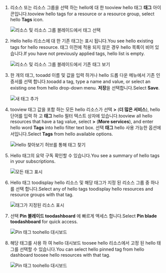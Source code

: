 1. <span data-ttu-id="bf18b-101">리소스 또는 리소스 그룹을 선택 하는 hello에 대 한 tooview hello 태그 **태그** 아이콘입니다.</span><span class="sxs-lookup"><span data-stu-id="bf18b-101">tooview hello tags for a resource or a resource group, select hello **Tags** icon.</span></span> 
   
     ![리소스 및 리소스 그룹 블레이드에서 태그 선택](./media/resource-manager-tag-resources/select-tag-icon.png)
2. <span data-ttu-id="bf18b-103">Hello hello 리소스에 대 한 기존 태그는 표시 됩니다.</span><span class="sxs-lookup"><span data-stu-id="bf18b-103">You see hello existing tags for hello resource.</span></span> <span data-ttu-id="bf18b-104">태그 이전에 적용 되지 않은 경우 hello 목록이 비어 있습니다.</span><span class="sxs-lookup"><span data-stu-id="bf18b-104">If you have not previously applied tags, hello list is empty.</span></span> 

     ![리소스 및 리소스 그룹 블레이드에서 기존 태그 보기](./media/resource-manager-tag-resources/existing-tags.png)
3. <span data-ttu-id="bf18b-106">한 개의 태그, tooadd 이름 및 값을 입력 하거나 hello 드롭 다운 메뉴에서 기존 인증서를 선택 합니다.</span><span class="sxs-lookup"><span data-stu-id="bf18b-106">tooadd a tag, type a name and value, or select an existing one from hello drop-down menu.</span></span> <span data-ttu-id="bf18b-107">**저장**을 선택합니다.</span><span class="sxs-lookup"><span data-stu-id="bf18b-107">Select **Save**.</span></span>

     ![새 태그 추가](./media/resource-manager-tag-resources/tag-resources.png)
3. <span data-ttu-id="bf18b-109">tooview 태그 값을 포함 하는 모든 hello 리소스가 선택  **>**  (**더 많은 서비스**), hello 단어를 입력 하 고 **태그** hello 필터 텍스트 상자에 있습니다.</span><span class="sxs-lookup"><span data-stu-id="bf18b-109">tooview all hello resources that have a tag value, select **>** (**More services**), and enter hello word **Tags** into hello filter text box.</span></span> <span data-ttu-id="bf18b-110">선택 **태그** hello 사용 가능한 옵션에서입니다.</span><span class="sxs-lookup"><span data-stu-id="bf18b-110">Select **Tags** from hello available options.</span></span>
   
     ![Hello 찾아보기 허브를 통해 태그 찾기](./media/resource-manager-tag-resources/browse-tags.png)
4. <span data-ttu-id="bf18b-112">Hello 태그의 요약 구독 확인할 수 있습니다.</span><span class="sxs-lookup"><span data-stu-id="bf18b-112">You see a summary of hello tags in your subscriptions.</span></span>
   
     ![모든 태그 표시](./media/resource-manager-tag-resources/tag-taxonomy.png)
5. <span data-ttu-id="bf18b-114">Hello 태그 toodisplay hello 리소스 및 해당 태그가 지정 된 리소스 그룹 중 하나를 선택 합니다.</span><span class="sxs-lookup"><span data-stu-id="bf18b-114">Select any of hello tags toodisplay hello resources and resource groups with that tag.</span></span>
   
     ![태그가 지정된 리소스 표시](./media/resource-manager-tag-resources/show-tagged-resources.png)
6. <span data-ttu-id="bf18b-116">선택 **Pin 블레이드 toodashboard** 에 빠르게 액세스 합니다.</span><span class="sxs-lookup"><span data-stu-id="bf18b-116">Select **Pin blade toodashboard** for quick access.</span></span>
   
     ![Pin 태그 toohello 대시보드](./media/resource-manager-tag-resources/pin-tag.png)
7. <span data-ttu-id="bf18b-118">해당 태그를 사용 하 여 hello 대시보드 toosee hello 리소스에서 고정 된 hello 태그를 선택할 수 있습니다.</span><span class="sxs-lookup"><span data-stu-id="bf18b-118">You can select hello pinned tag from hello dashboard toosee hello resources with that tag.</span></span>

     ![Pin 태그 toohello 대시보드](./media/resource-manager-tag-resources/show-pinned-tag.png)
